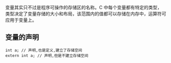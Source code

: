 变量其实只不过是程序可操作的存储区的名称。C 中每个变量都有特定的类型，类型决定了变量存储的大小和布局，该范围内的值都可以存储在内存中，运算符可应用于变量上。

## 变量的声明
```
int a; // 声明,也是定义,建立了存储空间
extern int a; // 声明,但是不建立存储空间
```
